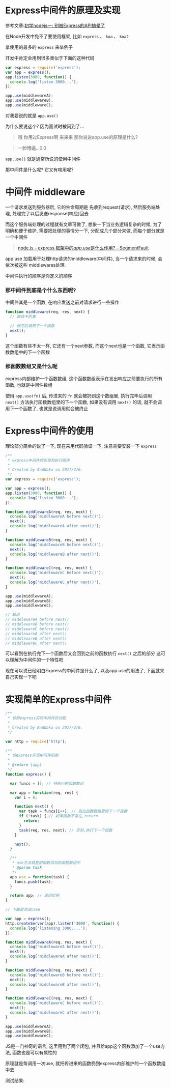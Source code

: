 # Express中间件的原理及实现

参考文章:[初学nodejs一: 别被Express的API搞晕了](https://link.jianshu.com/?t=http://www.html-js.com/article/1603)

在Node开发中免不了要使用框架, 比如 `express` 、 `koa` 、 `koa2`

拿使用的最多的 `express` 来举例子

开发中肯定会用到很多类似于下面的这种代码

```js
var express = require('express');
var app = express();
app.listen(3000, function() {
  console.log('listen 3000...');
});

app.use(middlewareA);
app.use(middlewareB);
app.use(middlewareC);
```

对我要说的就是 `app.use()`

为什么要说这个? 因为面试时被问到了...

> 哦 你用过Express啊 来来来 那你说说app.use的原理是什么?

> 一脸懵逼...0.0

`app.use()` 就是通常所说的使用中间件

那中间件是什么呢? 它又有啥用呢?

# 中间件 middleware

一个请求发送到服务器后, 它的生命周期是 先收到request(请求), 然后服务端处理, 处理完了以后发送response(响应)回去

而这个服务端处理的过程就有文章可做了, 想象一下当业务逻辑复杂的时候, 为了明确和便于维护, 需要把处理的事情分一下, 分配成几个部分来做, 而每个部分就是一个中间件

> [node.js - express 框架中的*app.use*是什么作用? - SegmentFault](https://link.jianshu.com?t=https://www.baidu.com/link?url=HKcCKrFJt9AziBLZRXQxP4wJgHbrU5Fk-VVP1xCl8WYO2we4SSCPPfSvdgRRe6vdMQJeK6DXX6J9iJh6bD-8Cq&wd=&eqid=8e1aacc700002bcc0000000358bd35f0)

app.use 加载用于处理http请求的middleware(中间件), 当一个请求来的时候, 会依次被这些 middlewares处理.

中间件执行的顺序是你定义的顺序

### 那中间件到底是个什么东西呢?

中间件其是一个函数, 在响应发送之前对请求进行一些操作

```js
function middleware(req, res, next) {
  // 做该干的事

  // 做完后调用下一个函数
  next();
}
```

这个函数有些不太一样, 它还有一个next参数, 而这个next也是一个函数, 它表示函数数组中的下一个函数

### 那函数数组又是什么呢

express内部维护一个函数数组, 这个函数数组表示在发出响应之前要执行的所有函数, 也就是中间件数组

使用 `app.use(fn)` 后, 传进来的 `fn` 就会被扔到这个数组里, 执行完毕后调用 `next()` 方法执行函数数组里的下一个函数, 如果没有调用 `next()` 的话, 就不会调用下一个函数了, 也就是说调用就会被终止

# Express中间件的使用

理论部分简单的说了一下, 现在来用代码验证一下, 注意需要安装一下 `express`

```js
/**
 * express中间件的实现和执行顺序
 *
 * Created by BadWaka on 2017/3/6.
 */
var express = require('express');

var app = express();
app.listen(3000, function() {
  console.log('listen 3000...');
});

function middlewareA(req, res, next) {
  console.log('middlewareA before next()');
  next();
  console.log('middlewareA after next()');
}

function middlewareB(req, res, next) {
  console.log('middlewareB before next()');
  next();
  console.log('middlewareB after next()');
}

function middlewareC(req, res, next) {
  console.log('middlewareC before next()');
  next();
  console.log('middlewareC after next()');
}

app.use(middlewareA);
app.use(middlewareB);
app.use(middlewareC);

// 输出
// middlewareA before next()
// middlewareB before next()
// middlewareC before next()
// middlewareA after next()
// middlewareB after next()
// middlewareC after next()
```

可以看到在执行完下一个函数后又会回到之前的函数执行 `next()` 之后的部分
 这可以理解为中间件的一个特性吧

现在可以说已经明白Express的中间件是什么了, 以及app.use的用法了, 下面就来自己实现一下吧

# 实现简单的Express中间件

```js
/**
 * 仿照express实现中间件的功能
 *
 * Created by BadWaka on 2017/3/6.
 */

var http = require('http');

/**
 * 仿express实现中间件机制
 *
 * @return {app}
 */
function express() {

  var funcs = []; // 待执行的函数数组

  var app = function(req, res) {
    var i = 0;

    function next() {
      var task = funcs[i++]; // 取出函数数组里的下一个函数
      if (!task) { // 如果函数不存在,return
        return;
      }
      task(req, res, next); // 否则,执行下一个函数
    }

    next();
  }

  /**
   * use方法就是把函数添加到函数数组中
   * @param task
   */
  app.use = function(task) {
    funcs.push(task);
  }

  return app; // 返回实例
}

// 下面是测试case

var app = express();
http.createServer(app).listen('3000', function() {
  console.log('listening 3000....');
});

function middlewareA(req, res, next) {
  console.log('middlewareA before next()');
  next();
  console.log('middlewareA after next()');
}

function middlewareB(req, res, next) {
  console.log('middlewareB before next()');
  next();
  console.log('middlewareB after next()');
}

function middlewareC(req, res, next) {
  console.log('middlewareC before next()');
  next();
  console.log('middlewareC after next()');
}

app.use(middlewareA);
app.use(middlewareB);
app.use(middlewareC);
```

JS是一门神奇的语言, 这里用到了两个闭包, 并且给app这个函数添加了一个use方法, 函数也是可以有属性的

原理就是每调用一次use, 就把传进来的函数扔到express内部维护的一个函数数组中去

测试结果:
